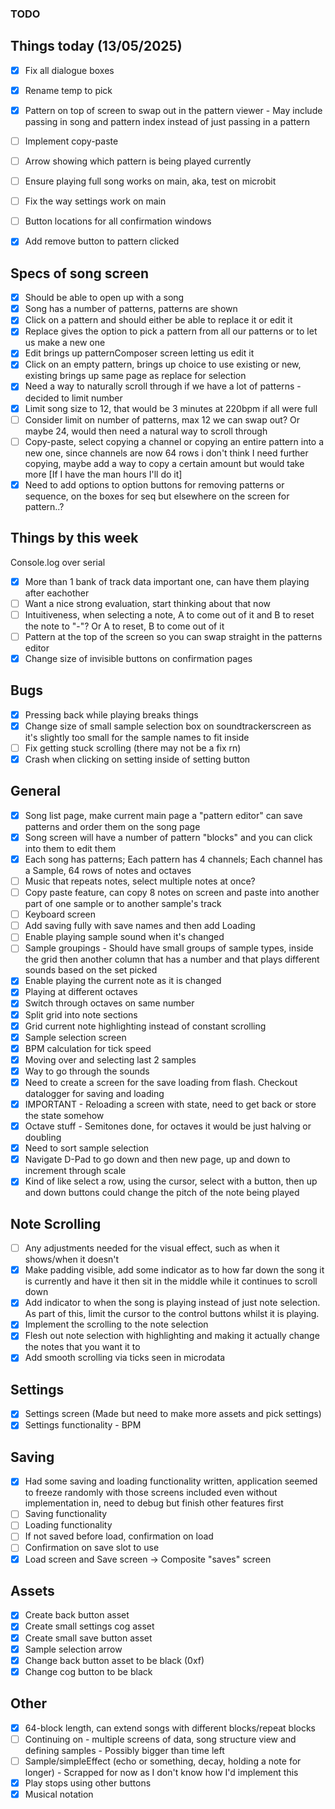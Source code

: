 ### TODO

## Things today (13/05/2025)

-   [x] Fix all dialogue boxes
-   [x] Rename temp to pick
-   [x] Pattern on top of screen to swap out in the pattern viewer - May include passing in song and pattern index instead of just passing in a pattern
-   [ ] Implement copy-paste
-   [ ] Arrow showing which pattern is being played currently
-   [ ] Ensure playing full song works on main, aka, test on microbit
-   [ ] Fix the way settings work on main

-   [ ] Button locations for all confirmation windows
-   [x] Add remove button to pattern clicked

## Specs of song screen

-   [x] Should be able to open up with a song
-   [x] Song has a number of patterns, patterns are shown
-   [x] Click on a pattern and should either be able to replace it or edit it
-   [x] Replace gives the option to pick a pattern from all our patterns or to let us make a new one
-   [x] Edit brings up patternComposer screen letting us edit it
-   [x] Click on an empty pattern, brings up choice to use existing or new, existing brings up same page as replace for selection
-   [x] Need a way to naturally scroll through if we have a lot of patterns - decided to limit number
-   [x] Limit song size to 12, that would be 3 minutes at 220bpm if all were full
-   [ ] Consider limit on number of patterns, max 12 we can swap out? Or maybe 24, would then need a natural way to scroll through
-   [ ] Copy-paste, select copying a channel or copying an entire pattern into a new one, since channels are now 64 rows i don't think I need further copying, maybe add a way to copy a certain amount but would take more [If I have the man hours I'll do it]
-   [x] Need to add options to option buttons for removing patterns or sequence, on the boxes for seq but elsewhere on the screen for pattern..?

## Things by this week

Console.log over serial

-   [x] More than 1 bank of track data important one, can have them playing after eachother
-   [ ] Want a nice strong evaluation, start thinking about that now
-   [ ] Intuitiveness, when selecting a note, A to come out of it and B to reset the note to "-"? Or A to reset, B to come out of it
-   [ ] Pattern at the top of the screen so you can swap straight in the patterns editor
-   [x] Change size of invisible buttons on confirmation pages

## Bugs

-   [x] Pressing back while playing breaks things
-   [x] Change size of small sample selection box on soundtrackerscreen as it's slightly too small for the sample names to fit inside
-   [ ] Fix getting stuck scrolling (there may not be a fix rn)
-   [x] Crash when clicking on setting inside of setting button

## General

-   [x] Song list page, make current main page a "pattern editor" can save patterns and order them on the song page
-   [x] Song screen will have a number of pattern "blocks" and you can click into them to edit them
-   [x] Each song has patterns; Each pattern has 4 channels; Each channel has a Sample, 64 rows of notes and octaves
-   [ ] Music that repeats notes, select multiple notes at once?
-   [ ] Copy paste feature, can copy 8 notes on screen and paste into another part of one sample or to another sample's track
-   [ ] Keyboard screen
-   [ ] Add saving fully with save names and then add Loading
-   [ ] Enable playing sample sound when it's changed
-   [ ] Sample groupings - Should have small groups of sample types, inside the grid then another column that has a number and that plays different sounds based on the set picked
-   [x] Enable playing the current note as it is changed
-   [x] Playing at different octaves
-   [x] Switch through octaves on same number
-   [x] Split grid into note sections
-   [x] Grid current note highlighting instead of constant scrolling
-   [x] Sample selection screen
-   [x] BPM calculation for tick speed
-   [x] Moving over and selecting last 2 samples
-   [x] Way to go through the sounds
-   [x] Need to create a screen for the save loading from flash. Checkout datalogger for saving and loading
-   [x] IMPORTANT - Reloading a screen with state, need to get back or store the state somehow
-   [x] Octave stuff - Semitones done, for octaves it would be just halving or doubling
-   [x] Need to sort sample selection
-   [x] Navigate D-Pad to go down and then new page, up and down to increment through scale
-   [x] Kind of like select a row, using the cursor, select with a button, then up and down buttons could change the pitch of the note being played

## Note Scrolling

-   [ ] Any adjustments needed for the visual effect, such as when it shows/when it doesn't
-   [x] Make padding visible, add some indicator as to how far down the song it is currently and have it then sit in the middle while it continues to scroll down
-   [x] Add indicator to when the song is playing instead of just note selection. As part of this, limit the cursor to the control buttons whilst it is playing.
-   [x] Implement the scrolling to the note selection
-   [x] Flesh out note selection with highlighting and making it actually change the notes that you want it to
-   [x] Add smooth scrolling via ticks seen in microdata

## Settings

-   [x] Settings screen (Made but need to make more assets and pick settings)
-   [x] Settings functionality - BPM

## Saving

-   [x] Had some saving and loading functionality written, application seemed to freeze randomly with those screens included even without implementation in, need to debug but finish other features first
-   [ ] Saving functionality
-   [ ] Loading functionality
-   [ ] If not saved before load, confirmation on load
-   [ ] Confirmation on save slot to use
-   [x] Load screen and Save screen -> Composite "saves" screen

## Assets

-   [x] Create back button asset
-   [x] Create small settings cog asset
-   [x] Create small save button asset
-   [x] Sample selection arrow
-   [x] Change back button asset to be black (0xf)
-   [x] Change cog button to be black

## Other

-   [x] 64-block length, can extend songs with different blocks/repeat blocks
-   [ ] Continuing on - multiple screens of data, song structure view and defining samples - Possibly bigger than time left
-   [ ] Sample/simpleEffect (echo or something, decay, holding a note for longer) - Scrapped for now as I don't know how I'd implement this
-   [x] Play stops using other buttons
-   [x] Musical notation
